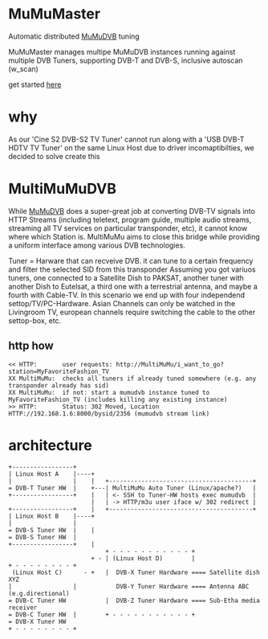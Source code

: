 # MuMuMaster
Automatic distributed [MuMuDVB](http://mumudvb.net) tuning

MuMuMaster manages multipe MuMuDVB instances running against multiple DVB Tuners, supporting DVB-T and DVB-S, inclusive autoscan (w_scan)


get started [here](README.get_started.md)

# why
As our 'Cine S2 DVB-S2 TV Tuner' cannot run along with a 'USB DVB-T HDTV TV Tuner' on the same Linux Host due to driver incomaptibilties, we decided to solve create this


# MultiMuMuDVB
While [MuMuDVB](http://mumudvb.net) does a super-great job at converting DVB-TV signals into HTTP Streams (including teletext, program guide, multiple audio streams, streaming all TV services on particular transponder, etc), it cannot know where which Station is. 
MultiMuMu aims to close this bridge while providing a uniform interface among various DVB technologies.

Tuner = Harware that can recveive DVB. it can tune to a certain frequency and filter the selected SID from this transponder
Assuming you got variuos tuners, one connected to a Satellite Dish to PAKSAT, another tuner with another Dish to Eutelsat, a third one with a terrestrial antenna, and maybe a fourth with Cable-TV. In this scenario we end up with four independend settop/TV/PC-Hardware. Asian Channels can only be watched in the Livingroom TV, european channels require switching the cable to the other settop-box, etc.



## http how
```
<< HTTP:       user requests: http://MultiMuMu/i_want_to_go?station=MyFavoriteFashion_TV
XX MultiMuMu:  checks all tuners if already tuned somewhere (e.g. any transponder already has sid)
XX MultiMuMu:  if not: start a mumudvb instance tuned to MyFavoriteFashion_TV (includes killing any existing instance)
>> HTTP:       Status: 302 Moved, Location HTTP://192.168.1.6:8000/bysid/2356 (mumudvb stream link)
```


# architecture
```
+-----------------+
| Linux Host A    |----+
|                 |    |   +----------------------------------------+
= DVB-T Tuner HW  |    +---| MultiMuMu Auto Tuner (Linux/apache?)   |
+-----------------+    |   | <- SSH to Tuner-HW hosts exec mumudvb  |
                       |   | -> HTTP/m3u user iface w/ 302 redirect |
+-----------------+    |   +----------------------------------------+
| Linux Host B    |----+
|                 |
= DVB-S Tuner HW  |    |
= DVB-S Tuner HW  |
+-----------------+    |
                           + - - - - - - - - - - - +
                       + - | (Linux Host D)        |
+ - - - - - - - - +
 (Linux Host C)      - +   |  DVB-X Tuner Hardware ==== Satellite dish XYZ
|                 |           DVB-Y Tuner Hardware ==== Antenna ABC (e.g.directional)
= DVB-C Tuner HW           |  DVB-Z Tuner Hardware ==== Sub-Etha media receiver
= DVB-C Tuner HW  |        + - - - - - - - - - - - +
= DVB-X Tuner HW
+ - - - - - - - - +
```
